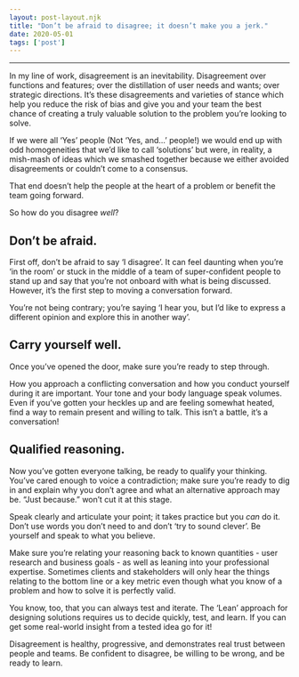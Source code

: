 ```yaml
---
layout: post-layout.njk 
title: "Don’t be afraid to disagree; it doesn’t make you a jerk."
date: 2020-05-01
tags: ['post']
---
```


*****

<!-- Excerpt Start -->
In my line of work, disagreement is an inevitability. Disagreement over functions and features; over the distillation of user needs and wants; over strategic directions. It’s these disagreements and varieties of stance which help you reduce the risk of bias and give you and your team the best chance of creating a truly valuable solution to the problem you’re looking to solve.<!-- Excerpt End -->

If we were all ‘Yes’ people (Not ‘Yes, and...’ people!) we would end up with odd homogeneities that we’d like to call ‘solutions’ but were, in reality, a mish-mash of ideas which we smashed together because we either avoided disagreements or couldn’t come to a consensus.

That end doesn’t help the people at the heart of a problem or benefit the team going forward.

So how do you disagree *well*?

## Don’t be afraid.
First off, don’t be afraid to say ‘I disagree’. It can feel daunting when you’re ‘in the room’ or stuck in the middle of a team of super-confident people to stand up and say that you’re not onboard with what is being discussed. However, it’s the first step to moving a conversation forward.

You’re not being contrary; you’re saying ‘I hear you, but I’d like to express a different opinion and explore this in another way’.

## Carry yourself well.
Once you’ve opened the door, make sure you’re ready to step through.

How you approach a conflicting conversation and how you conduct yourself during it are important. Your tone and your body language speak volumes. Even if you’ve gotten your heckles up and are feeling somewhat heated, find a way to remain present and willing to talk. This isn’t a battle, it’s a conversation!

## Qualified reasoning.
Now you’ve gotten everyone talking, be ready to qualify your thinking. You’ve cared enough to voice a contradiction; make sure you’re ready to dig in and explain why you don’t agree and what an alternative approach may be. “Just because.” won’t cut it at this stage.

Speak clearly and articulate your point; it takes practice but you *can* do it. Don’t use words you don’t need to and don’t ‘try to sound clever’. Be yourself and speak to what you believe.

Make sure you’re relating your reasoning back to known quantities - user research and business goals - as well as leaning into your professional expertise. Sometimes clients and stakeholders will only hear the things relating to the bottom line or a key metric even though what you know of a problem and how to solve it is perfectly valid.

You know, too, that you can always test and iterate. The ‘Lean’ approach for designing solutions requires us to decide quickly, test, and learn. If you can get some real-world insight from a tested idea go for it!

Disagreement is healthy, progressive, and demonstrates real trust between people and teams. Be confident to disagree, be willing to be wrong, and be ready to learn.